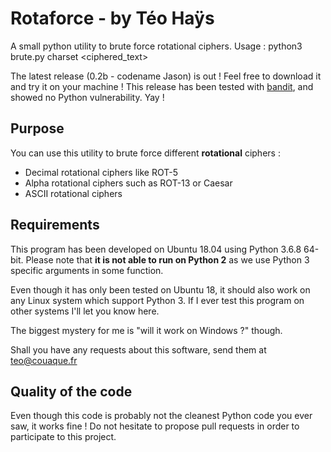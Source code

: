 
# Rotaforce - by Téo Haÿs

A small python utility to brute force rotational ciphers.
Usage : python3 brute.py charset <ciphered_text>

The latest release (0.2b - codename Jason) is out ! Feel free to download it and try it on your machine !
This release has been tested with [bandit]([https://github.com/PyCQA/bandit](https://github.com/PyCQA/bandit)), and showed no Python vulnerability. Yay !

## Purpose

You can use this utility to brute force different **rotational** ciphers :
- Decimal rotational ciphers like ROT-5
- Alpha rotational ciphers such as ROT-13 or Caesar
- ASCII rotational ciphers

## Requirements
This program has been developed on Ubuntu 18.04 using Python 3.6.8 64-bit.
Please note that **it is not able to run on Python 2** as we use Python 3 specific arguments in some function.

Even though it has only been tested on Ubuntu 18, it should also work on any Linux system which support Python 3. If I ever test this program on other systems I'll let you know here.

The biggest mystery for me is "will it work on Windows ?" though.

Shall you have any requests about this software, send them at [teo@couaque.fr](mailto:teo@couaque.fr)

## Quality of the code
Even though this code is probably not the cleanest Python code you ever saw, it works fine !
Do not hesitate to propose pull requests in order to participate to this project.
